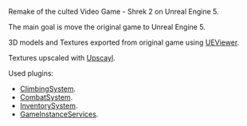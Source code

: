 Remake of the culted Video Game - Shrek 2 on Unreal Engine 5.

The main goal is move the original game to Unreal Engine 5.

3D models and Textures exported from original game using [UEViewer](https://github.com/gildor2/UEViewer).

Textures upscaled with [Upscayl](https://www.upscayl.org).

Used plugins:
- [ClimbingSystem](https://github.com/Kaboms/UE-Climbing-System).
- [CombatSystem](https://github.com/Kaboms/UE-CombatSystem).
- [InventorySystem](https://github.com/Kaboms/UE-Inventory-System).
- [GameInstanceServices](https://github.com/Kaboms/UE-ServicesSubsystem).
